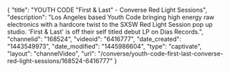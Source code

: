 {
    "title": "YOUTH CODE \"First & Last\" - Converse Red Light Sessions",
    "description": "Los Angeles based Youth Code bringing high energy raw electronics with a hardcore twist to the SXSW Red Light Session pop up studio. 'First & Last' is off their self titled debut LP on Dias Records.",
    "channelid": "168524",
    "videoid": "6416777",
    "date_created": "1443549973",
    "date_modified": "1445986604",
    "type": "captivate",
    "layout": "channelVideo",
    "url": "\/converse\/youth-code-first-last-converse-red-light-sessions\/168524-6416777"
}
